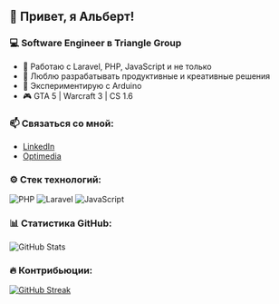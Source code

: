 ## 👋 Привет, я Альберт!  
### 💻 Software Engineer в Triangle Group  
- 🔧 Работаю с Laravel, PHP, JavaScript и не только  
- 🚀 Люблю разрабатывать продуктивные и креативные решения  
- 🎨 Экспериментирую с Arduino
- 🎮 GTA 5 | Warcraft 3 | CS 1.6   

### 📫 Связаться со мной:  
- [LinkedIn](ссылка)  
- [Optimedia](https://optimedia.uz)  

### ⚙️ Стек технологий:  
![PHP](https://img.shields.io/badge/-PHP-777BB4?logo=php&logoColor=white) 
![Laravel](https://img.shields.io/badge/-Laravel-FF2D20?logo=laravel&logoColor=white) 
![JavaScript](https://img.shields.io/badge/-JavaScript-F7DF1E?logo=javascript&logoColor=black)  

### 📊 Статистика GitHub:  
![GitHub Stats](https://github-readme-stats.vercel.app/api?username=Albert2106&show_icons=true&theme=radical)  

### 🔥 Контрибьюции:  
[![GitHub Streak](https://github-readme-streak-stats.herokuapp.com/?user=Albert2106)](https://git.io/streak-stats)
